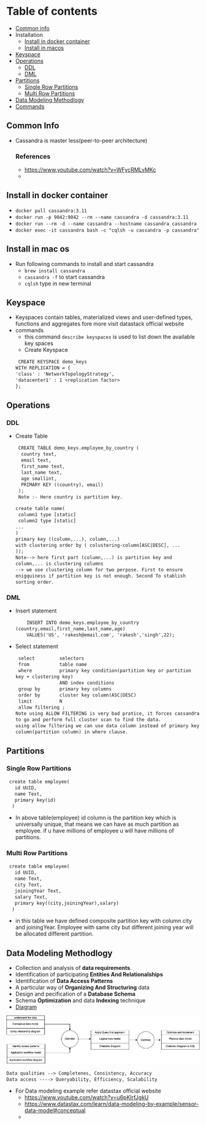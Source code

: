 # Table of contents
- [Common info](#common-info)
- Installation
   - [Install in docker container](#install-in-docker-container)
   - [Install in macos](#install-in-mac-os)
- [Keyspace](#keyspace)
- [Operations](#operations)
   - [DDL](#ddl)
   - [DML](#dml)
- [Partitions](#partitions)
   - [Single Row Partitions](#single-row-partitions)
   - [Multi Row Partitions](#single-row-partitions)
- [Data Modeling Methodlogy](#data-modeling-methodlogy)
- [Commands](#commands)

## Common Info
- Cassandra is master less(peer-to-peer architecture)
  ### References
  - https://www.youtube.com/watch?v=WFycRMLvMKc
  - 
## Install in docker container
- ```docker pull cassandra:3.11```
- ```docker run -p 9042:9042 --rm --name cassandra -d cassandra:3.11```
- ```docker run --rm -d --name cassandra --hostname cassandra cassandra```
- ```docker exec -it cassandra bash -c "cqlsh -u cassandra -p cassandra"```

## Install in mac os
- Run following commands to install and start cassandra
   -  ```brew install cassandra```
   -  ```cassandra -f``` to start cassandra
   -  ```cqlsh``` type in new terminal
## Keyspace
- Keyspaces contain tables, materialized views and user-defined types, functions and aggregates fore more visit datastack official website
- commands
   -  this command ```describe keyspaces``` is used to list down the available key spaces
   -  Create Keyspace
     ```
      CREATE KEYSPACE demo_keys
     WITH REPLICATION = { 
     'class' : 'NetworkTopologyStrategy',
     'datacenter1' : 1 <replication factor>
     };
     ```
## Operations
### DDL
- Create Table
  ```
   CREATE TABLE demo_keys.employee_by_country (
    country text,
    email text,
    first_name text,
    last_name text,
    age smallint,
    PRIMARY KEY ((country), email)
   );
   Note :- Here country is partition key.
  ```
  ```
  create table name(
   column1 type [static]
   column2 type [static]
  ...
  )
  primary key ((column,...), column,...)
  with clustering order by ( colustering-column[ASC|DESC], ...
  ));
  Note--> here first part (column,...) is partition key and column,... is clustering columns
  --> we use clustering column for two perpose. First to ensure enigquiness if partition key is not enough. Second To stablish sorting order.
  ```
### DML
- Insert statement
  ```
      INSERT INTO demo_keys.employee_by_country (country,email,first_name,last_name,age)
      VALUES('US', 'rakesh@email.com', 'rakesh','singh',22);
  ```
- Select statement
    ```
     select         selectors
     from           table name
     where          primary key condition(partition key or partition key + clustering key)
                    AND index conditions
     group by       primary key columns
     order by       cluster key column(ASC|DESC)
     limit          N
     allow filtering ;
    Note using ALLOW FILTERING is very bad pratice, it forces cassandra to go and perform full cluster scan to find the data.
    using allow filtering we can use data column instead of primary key column(partition column) in where clause.      
    ```
## Partitions
### Single Row Partitions
```
 create table employee(
   id UUID,
   name Text,
   primary key(id)
  )
```
- In above table(employee) id column is the partition key which is universally unique, that means we can have as much partition as employee. if u have millions of employee u will have millions of partitions.
### Multi Row Partitions
```
 create table employee(
   id UUID,
   name Text,
   city Text,
   joiningYear Text,
   salary Text,
   primary key((city,joiningYear),salary)
  )
```
- in this table we have defined composite partition key with column city and joiningYear. Employee with same city but different joining year will be allocated different partition. 
## Data Modeling Methodlogy
- Collection and analysis of **data requirements**.
- Identification of participating **Entities And Relationalships**
- Identification of **Data Access Patterns**
- A particular way of **Organizing And Structuring** data
- Design and pecification of a **Database Schema**
- Schema **Optimization** and data **Indexing** technique
- [Diagram](/data-modeling.png)
<img src="/data-modeling.png" width="800"/>

```
Data qualities --> Completenes, Consistency, Accuracy
Data access ----> Queryability, Efficiency, Scalability
```
- For Data modeling example refer datastax official website
   - https://www.youtube.com/watch?v=u6pKIrfJgkU
   - https://www.datastax.com/learn/data-modeling-by-example/sensor-data-model#conceptual
   - 
  
